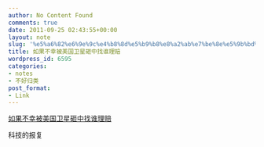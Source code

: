 ```yaml
---
author: No Content Found
comments: true
date: 2011-09-25 02:43:55+00:00
layout: note
slug: '%e5%a6%82%e6%9e%9c%e4%b8%8d%e5%b9%b8%e8%a2%ab%e7%be%8e%e5%9b%bd%e5%8d%ab%e6%98%9f%e7%a0%b8%e4%b8%ad%e6%89%be%e8%b0%81%e7%90%86%e8%b5%94'
title: 如果不幸被美国卫星砸中找谁理赔
wordpress_id: 6595
categories:
- notes
- 不好归类
post_format:
- Link
---
```


[如果不幸被美国卫星砸中找谁理赔](http://dongxi.net/b11Lj)

科技的报复
